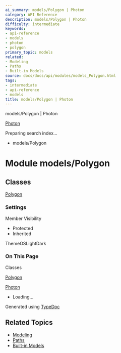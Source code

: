 ```yaml
---
ai_summary: models/Polygon | Photon
category: API Reference
description: models/Polygon | Photon
difficulty: intermediate
keywords:
- api-reference
- models
- photon
- polygon
primary_topic: models
related:
- Modeling
- Paths
- Built-in Models
source: docs/docs/api/modules/models_Polygon.html
tags:
- intermediate
- api-reference
- models
title: models/Polygon | Photon
---
```

models/Polygon | Photon

[Photon](../index.md)




Preparing search index...

* models/Polygon

# Module models/Polygon

## Classes

[Polygon](../classes/models_Polygon.Polygon.md)

### Settings

Member Visibility

* Protected
* Inherited

ThemeOSLightDark

### On This Page

Classes

[Polygon](#polygon)

[Photon](../index.md)

* Loading...

Generated using [TypeDoc](https://typedoc.org/)

## Related Topics

- [Modeling](../index.md)
- [Paths](../index.md)
- [Built-in Models](../index.md)
